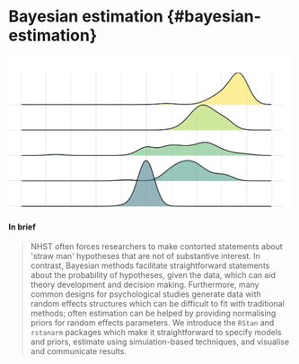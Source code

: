# Bayesian estimation {#bayesian-estimation}



![](images/ridgeplot.png)

#### In brief

> NHST often forces researchers to make contorted statements about 'straw man'
> hypotheses that are not of substantive interest. In contrast, Bayesian methods
> facilitate straightforward statements about the probability of hypotheses, given the
> data, which can aid theory development and decision making. Furthermore, many common
> designs for psychological studies generate data with random effects structures which
> can be difficult to fit with traditional methods; often estimation can be helped by
> providing normalising priors for random effects parameters. We introduce the `RStan`
> and `rstanarm` packages which make it straightforward to specify models and priors,
> estimate using simulation-based techniques, and visualise and communicate results.








<!-- 
The Bayesian New Statistics: Hypothesis testing, estimation, meta-analysis, and power analysis from a Bayesian perspective
https://link.springer.com/article/10.3758/s13423-016-1221-4 -->
